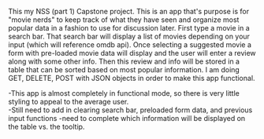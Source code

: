 This my NSS (part 1) Capstone project. This is an app that's purpose is for "movie nerds" to keep track of what they have seen and organize most popular data in a fashion to use for discussion later. First type a movie in a search bar. That search bar will display a list of movies depending on your input (which will reference omdb api). Once selecting a suggested movie a form with pre-loaded movie data will display and the user will enter a review along with some other info. Then this review and info will be stored in a table that can be sorted based on most popular information. I am doing GET, DELETE, POST with JSON objects in order to make this app functional.

-This app is almost completely in functional mode, so there is very little styling to appeal to the average user.  
-Still need to add in clearing search bar, preloaded form data, and previous input functions
-need to complete which information will be displayed on the table vs. the tooltip.
